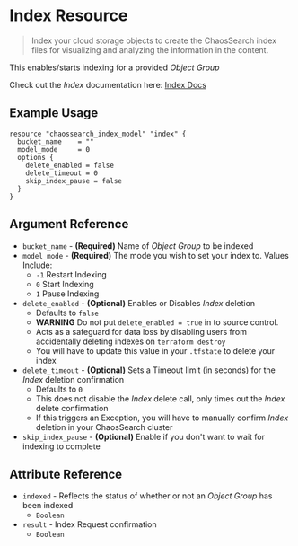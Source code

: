# Index Resource

> Index your cloud storage objects to create the ChaosSearch index files for visualizing and analyzing the information in the content.

This enables/starts indexing for a provided _Object Group_

Check out the _Index_ documentation here: [Index Docs](https://docs.chaossearch.io/docs/modeling-your-data)

## Example Usage

```hcl
resource "chaossearch_index_model" "index" {
  bucket_name    = ""
  model_mode     = 0
  options {
    delete_enabled = false
    delete_timeout = 0
    skip_index_pause = false
  }
}
```

## Argument Reference
* `bucket_name` - **(Required)** Name of _Object Group_ to be indexed
* `model_mode` - **(Required)** The mode you wish to set your index to. Values Include:
  * `-1` Restart Indexing
  * `0` Start Indexing
  * `1` Pause Indexing
* `delete_enabled` - **(Optional)** Enables or Disables _Index_ deletion
  * Defaults to `false`
  * **WARNING** Do not put `delete_enabled = true` in to source control.
  * Acts as a safeguard for data loss by disabling users from accidentally deleting indexes on `terraform destroy`
  * You will have to update this value in your `.tfstate` to delete your index
* `delete_timeout` - **(Optional)** Sets a Timeout limit (in seconds) for the _Index_ deletion confirmation
  * Defaults to `0`
  * This does not disable the _Index_ delete call, only times out the _Index_ delete confirmation
  * If this triggers an Exception, you will have to manually confirm _Index_ deletion in your ChaosSearch cluster
* `skip_index_pause` - **(Optional)** Enable if you don't want to wait for indexing to complete

## Attribute Reference
* `indexed` - Reflects the status of whether or not an _Object Group_ has been indexed
  * `Boolean`
* `result` - Index Request confirmation
  * `Boolean`
  